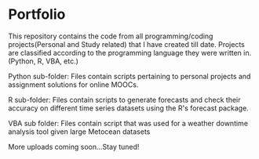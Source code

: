 # Portfolio
This repository contains the code from all programming/coding projects(Personal and Study related) that I have created till date.
Projects are classified according to the programming language they were written in. (Python, R, VBA, etc.)

Python sub-folder:
Files contain scripts pertaining to personal projects and assignment solutions for online MOOCs.

R sub-folder: 
Files contain scripts to generate forecasts and check their accuracy on different time series datasets using the R's forecast package.

VBA sub folder:
Files contain script that was used for a weather downtime analysis tool given large Metocean datasets

More uploads coming soon...Stay tuned!
